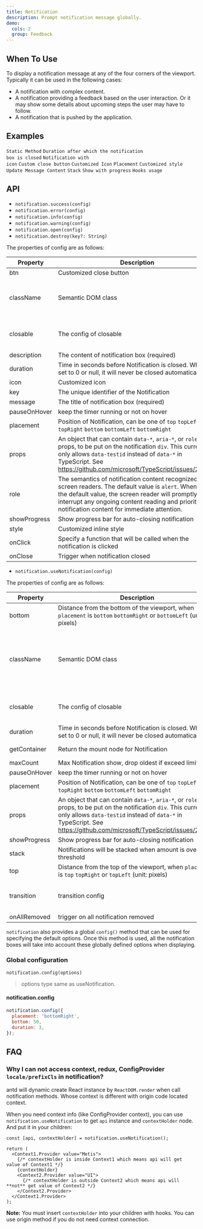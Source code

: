 ```yaml
---
title: Notification
description: Prompt notification message globally.
demo:
  cols: 2
  group: Feedback
---
```


## When To Use

To display a notification message at any of the four corners of the viewport. Typically it can be used in the following cases:

- A notification with complex content.
- A notification providing a feedback based on the user interaction. Or it may show some details about upcoming steps the user may have to follow.
- A notification that is pushed by the application.

## Examples

<!-- prettier-ignore -->
<code src="./demo/basic.tsx">Static Method</code>
<code src="./demo/duration.tsx">Duration after which the notification box is closed</code>
<code src="./demo/with-icon.tsx">Notification with icon</code>
<code src="./demo/with-btn.tsx">Custom close button</code>
<code src="./demo/custom-icon.tsx">Customized Icon</code>
<code src="./demo/placement.tsx">Placement</code>
<code src="./demo/custom-style.tsx">Customized style</code>
<code src="./demo/update.tsx">Update Message Content</code>
<code src="./demo/stack.tsx">Stack</code>
<code src="./demo/show-with-progress.tsx">Show with progress</code>
<code src="./demo/hooks.tsx">Hooks usage</code>

## API

- `notification.success(config)`
- `notification.error(config)`
- `notification.info(config)`
- `notification.warning(config)`
- `notification.open(config)`
- `notification.destroy(key?: String)`

The properties of config are as follows:

| Property | Description | Type | Default | Version |
| --- | --- | --- | --- | --- |
| btn | Customized close button | ReactNode | - | - |
| className | Semantic DOM class | string \| Record&lt;'root' \| 'message' \| 'icon' \| 'description' \| 'btn', string> | - |  |
| closable | The config of closable | boolean \| ({ closeIcon?: React.ReactNode } & React.AriaAttributes) | `false` |  |
| description | The content of notification box (required) | ReactNode | - | - |
| duration | Time in seconds before Notification is closed. When set to 0 or null, it will never be closed automatically | number | 4.5 | - |
| icon | Customized icon | ReactNode | - | - |
| key | The unique identifier of the Notification | string | - | - |
| message | The title of notification box (required) | ReactNode | - | - |
| pauseOnHover | keep the timer running or not on hover | boolean | true |  |
| placement | Position of Notification, can be one of `top` `topLeft` `topRight` `bottom` `bottomLeft` `bottomRight` | string | `topRight` | - |
| props | An object that can contain `data-*`, `aria-*`, or `role` props, to be put on the notification `div`. This currently only allows `data-testid` instead of `data-*` in TypeScript. See <https://github.com/microsoft/TypeScript/issues/28960>. | Object | - | - |
| role | The semantics of notification content recognized by screen readers. The default value is `alert`. When set as the default value, the screen reader will promptly interrupt any ongoing content reading and prioritize the notification content for immediate attention. | `alert \| status` | `alert` |  |
| showProgress | Show progress bar for auto-closing notification | boolean |  |  |
| style | Customized inline style | [CSSProperties](https://github.com/DefinitelyTyped/DefinitelyTyped/blob/e434515761b36830c3e58a970abf5186f005adac/types/react/index.d.ts#L794) | - | - |
| onClick | Specify a function that will be called when the notification is clicked | function | - | - |
| onClose | Trigger when notification closed | function | - | - |

- `notification.useNotification(config)`

The properties of config are as follows:

| Property | Description | Type | Default | Version |
| --- | --- | --- | --- | --- |
| bottom | Distance from the bottom of the viewport, when `placement` is `bottom` `bottomRight` or `bottomLeft` (unit: pixels) | number | 24 |  |
| className | Semantic DOM class | string \| (placement: Placement) => Record&lt;'root' \| 'wrapper' \| 'collapsedWrapper' \| 'notice' \| 'content' \| 'close' \| 'progress', string> | - |  |
| closable | The config of closable | boolean \| ({ closeIcon?: React.ReactNode } & React.AriaAttributes) | `false` |  |
| duration | Time in seconds before Notification is closed. When set to 0 or null, it will never be closed automatically | number | 4.5 | - |
| getContainer | Return the mount node for Notification | () => HTMLNode | () => document.body |  |
| maxCount | Max Notification show, drop oldest if exceed limit | number | - |  |
| pauseOnHover | keep the timer running or not on hover | boolean | true |  |
| placement | Position of Notification, can be one of `top` `topLeft` `topRight` `bottom` `bottomLeft` `bottomRight` | string | `topRight` |  |
| props | An object that can contain `data-*`, `aria-*`, or `role` props, to be put on the notification `div`. This currently only allows `data-testid` instead of `data-*` in TypeScript. See <https://github.com/microsoft/TypeScript/issues/28960>. | Object | - | - |
| showProgress | Show progress bar for auto-closing notification | boolean |  |  |
| stack | Notifications will be stacked when amount is over threshold | boolean \| `{ threshold: number }` | `{ threshold: 3 }` |  |
| top | Distance from the top of the viewport, when `placement` is `top` `topRight` or `topLeft` (unit: pixels) | number | 24 |  |
| transition | transition config | [TransitionProps](/components/transition) \| (placement: Placement) => [TransitionProps](/components/transition) |  |  |
| onAllRemoved | trigger on all notification removed | VoidFunction |  |  |

`notification` also provides a global `config()` method that can be used for specifying the default options. Once this method is used, all the notification boxes will take into account these globally defined options when displaying.

### Global configuration

`notification.config(options)`

> options type same as useNotification.

#### notification.config

```js
notification.config({
  placement: 'bottomRight',
  bottom: 50,
  duration: 3,
});
```

## FAQ

### Why I can not access context, redux, ConfigProvider `locale/prefixCls` in notification?

antd will dynamic create React instance by `ReactDOM.render` when call notification methods. Whose context is different with origin code located context.

When you need context info (like ConfigProvider context), you can use `notification.useNotification` to get `api` instance and `contextHolder` node. And put it in your children:

```tsx
const [api, contextHolder] = notification.useNotification();

return (
  <Context1.Provider value="Metis">
    {/* contextHolder is inside Context1 which means api will get value of Context1 */}
    {contextHolder}
    <Context2.Provider value="UI">
      {/* contextHolder is outside Context2 which means api will **not** get value of Context2 */}
    </Context2.Provider>
  </Context1.Provider>
);
```

**Note:** You must insert `contextHolder` into your children with hooks. You can use origin method if you do not need context connection.
